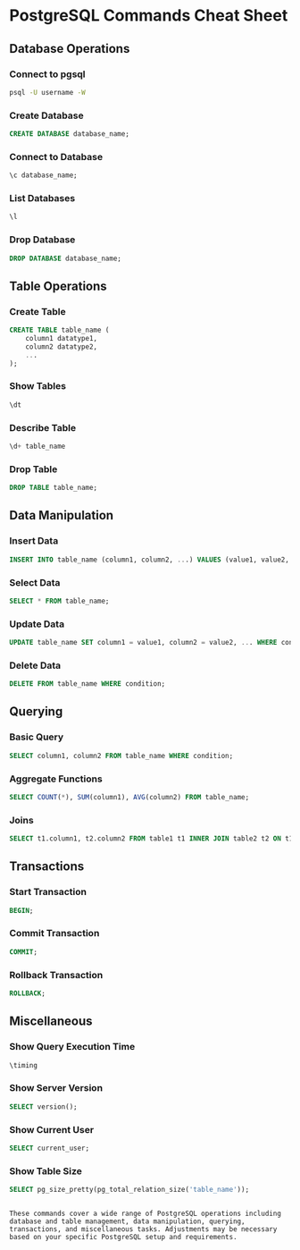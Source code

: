 # PostgreSQL Commands Cheat Sheet

## Database Operations

### Connect to pgsql
```sh
psql -U username -W
```

### Create Database
```sql
CREATE DATABASE database_name;
```

### Connect to Database
```sql
\c database_name;
```

### List Databases
```sql
\l
```

### Drop Database
```sql
DROP DATABASE database_name;
```

## Table Operations

### Create Table
```sql
CREATE TABLE table_name (
    column1 datatype1,
    column2 datatype2,
    ...
);
```

### Show Tables
```sql
\dt
```

### Describe Table
```sql
\d+ table_name
```

### Drop Table
```sql
DROP TABLE table_name;
```

## Data Manipulation

### Insert Data
```sql
INSERT INTO table_name (column1, column2, ...) VALUES (value1, value2, ...);
```

### Select Data
```sql
SELECT * FROM table_name;
```

### Update Data
```sql
UPDATE table_name SET column1 = value1, column2 = value2, ... WHERE condition;
```

### Delete Data
```sql
DELETE FROM table_name WHERE condition;
```

## Querying

### Basic Query
```sql
SELECT column1, column2 FROM table_name WHERE condition;
```

### Aggregate Functions
```sql
SELECT COUNT(*), SUM(column1), AVG(column2) FROM table_name;
```

### Joins
```sql
SELECT t1.column1, t2.column2 FROM table1 t1 INNER JOIN table2 t2 ON t1.id = t2.id;
```

## Transactions

### Start Transaction
```sql
BEGIN;
```

### Commit Transaction
```sql
COMMIT;
```

### Rollback Transaction
```sql
ROLLBACK;
```

## Miscellaneous

### Show Query Execution Time
```sql
\timing
```

### Show Server Version
```sql
SELECT version();
```

### Show Current User
```sql
SELECT current_user;
```

### Show Table Size
```sql
SELECT pg_size_pretty(pg_total_relation_size('table_name'));
```
```

These commands cover a wide range of PostgreSQL operations including database and table management, data manipulation, querying, transactions, and miscellaneous tasks. Adjustments may be necessary based on your specific PostgreSQL setup and requirements.